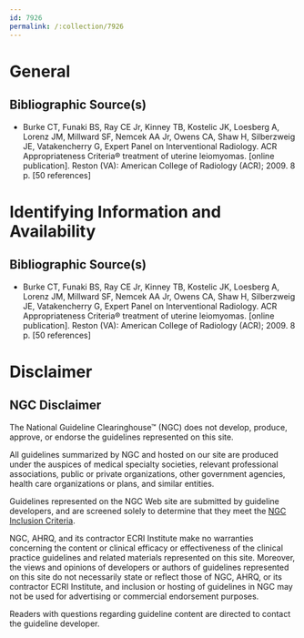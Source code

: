 ```yaml
---
id: 7926
permalink: /:collection/7926
---
```


# General

## Bibliographic Source(s)

- Burke CT, Funaki BS, Ray CE Jr, Kinney TB, Kostelic JK, Loesberg A, Lorenz JM, Millward SF, Nemcek AA Jr, Owens CA, Shaw H, Silberzweig JE, Vatakencherry G, Expert Panel on Interventional Radiology. ACR Appropriateness Criteria® treatment of uterine leiomyomas. [online publication]. Reston (VA): American College of Radiology (ACR); 2009. 8 p. [50 references]

# Identifying Information and Availability

## Bibliographic Source(s)

- Burke CT, Funaki BS, Ray CE Jr, Kinney TB, Kostelic JK, Loesberg A, Lorenz JM, Millward SF, Nemcek AA Jr, Owens CA, Shaw H, Silberzweig JE, Vatakencherry G, Expert Panel on Interventional Radiology. ACR Appropriateness Criteria® treatment of uterine leiomyomas. [online publication]. Reston (VA): American College of Radiology (ACR); 2009. 8 p. [50 references]

# Disclaimer

## NGC Disclaimer

The National Guideline Clearinghouse™ (NGC) does not develop, produce, approve, or endorse the guidelines represented on this site.

All guidelines summarized by NGC and hosted on our site are produced under the auspices of medical specialty societies, relevant professional associations, public or private organizations, other government agencies, health care organizations or plans, and similar entities.

Guidelines represented on the NGC Web site are submitted by guideline developers, and are screened solely to determine that they meet the [NGC Inclusion Criteria](/help-and-about/summaries/inclusion-criteria).

NGC, AHRQ, and its contractor ECRI Institute make no warranties concerning the content or clinical efficacy or effectiveness of the clinical practice guidelines and related materials represented on this site. Moreover, the views and opinions of developers or authors of guidelines represented on this site do not necessarily state or reflect those of NGC, AHRQ, or its contractor ECRI Institute, and inclusion or hosting of guidelines in NGC may not be used for advertising or commercial endorsement purposes.

Readers with questions regarding guideline content are directed to contact the guideline developer.

